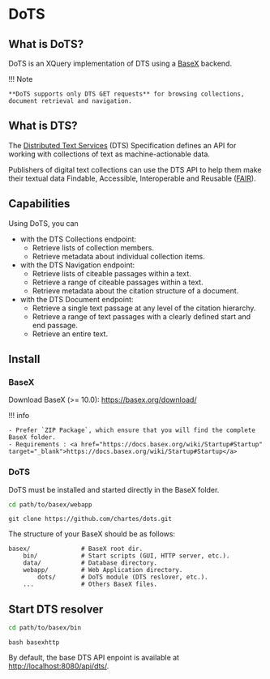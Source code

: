 # DoTS

## What is DoTS?

DoTS is an XQuery implementation of DTS using a <a href="https://basex.org/" target="_blank">BaseX</a> backend.

!!! Note

    **DoTS supports only DTS GET requests** for browsing collections, document retrieval and navigation.

## What is DTS?

The <a href="https://distributed-text-services.github.io/specifications" target="_blank">Distributed Text Services</a> (DTS) Specification defines an API for working with collections of text as machine-actionable data.

Publishers of digital text collections can use the DTS API to help them make their textual data Findable, Accessible, Interoperable and Reusable (<a href="https://www.ccsd.cnrs.fr/principes-fair/" target="_blank">FAIR</a>).

## Capabilities

Using DoTS, you can

- with the DTS Collections endpoint:
	- Retrieve lists of collection members.
	- Retrieve metadata about individual collection items.
- with the DTS Navigation endpoint:
	- Retrieve lists of citeable passages within a text.
	- Retrieve a range of citeable passages within a text.
	- Retrieve metadata about the citation structure of a document.
- with the DTS Document endpoint:
	- Retrieve a single text passage at any level of the citation hierarchy.
	- Retrieve a range of text passages with a clearly defined start and end passage.
	- Retrieve an entire text.

## Install

### BaseX

Download BaseX (>= 10.0): <a href="https://basex.org/download/" target="_blank">https://basex.org/download/</a>

!!! info

	- Prefer `ZIP Package`, which ensure that you will find the complete BaseX folder.
	- Requirements : <a href="https://docs.basex.org/wiki/Startup#Startup" target="_blank">https://docs.basex.org/wiki/Startup#Startup</a>


### DoTS

DoTS must be installed and started directly in the BaseX folder. 

```Bash
cd path/to/basex/webapp
```

```{.Bash .copy}
git clone https://github.com/chartes/dots.git
```

The structure of your BaseX should be as follows:


	basex/				# BaseX root dir.
		bin/			# Start scripts (GUI, HTTP server, etc.).
		data/			# Database directory.
		webapp/			# Web Application directory.
			dots/		# DoTS module (DTS reslover, etc.).
		...				# Others BaseX files.

## Start DTS resolver

```Bash
cd path/to/basex/bin
```

```{.Bash .copy}
bash basexhttp
```

By default, the base DTS API enpoint is available at <a href="http://localhost:8080/api/dts/" target="_blank">http://localhost:8080/api/dts/</a>.
